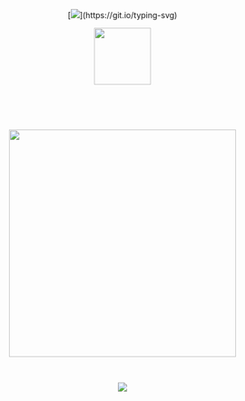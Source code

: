 <div align="center">

[![](https://readme-typing-svg.herokuapp.com?font=Fira+Code&pause=800&color=a69d94&center=true&vCenter=true&width=600&lines=little+Logan+.+.;Will+you+return+again?;We+can+renew+.+.;And+you+could+be+my+brother,;Once+again+.+.)](https://git.io/typing-svg)
<p align="center">
      <img height=100 src="https://files.catbox.moe/rsayx0.png">
</p>

<br>
<br>
<br>

<p align="center">
      <img height=400 src="https://files.catbox.moe/xa05il.png">
    </p>

<br> <p align="center">![](https://komarev.com/ghpvc/?username=Litanchovy&label=✦&color=A6A096)</p>
<br>
<br>
